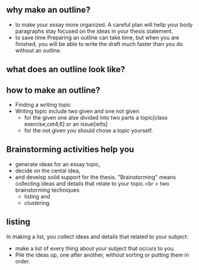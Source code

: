 ## why make an outline?
  * to make your essay more organized. 
  A careful plan will hellp your body paragraphs stay focused on the ideas in your thesis statement.
  * to save time
  Preparing an outline can take time, but when you are finished, you will be able to write the draft much faster than you do without an outline.
## what does an outline look like?
## how to make an outline?
  * Finding a writing topic
  * Writing topic include two given and one not given
    - for the given one alse divided into two parts a topic[class exercise,cet4,6] or an issue[ielts]
    - for the not given you should chose a topic yourself.

## Brainstorming activities help you 
  * generate ideas for an essay topic, 
  * decide on the cental idea, 
  * and develop solid support for the thesis.
  "Brainstorming" means collecting ideas and details that relate to your topic.<br \>
  two brainstorming techniques
    - listing and 
    - clustering.

## listing 
In making a list, you collect ideas and details that related to your subject: 
  * make a list of every thing about your subject that occurs to you. 
  * Pile the ideas up, one after another, without sorting or putting them in order.


